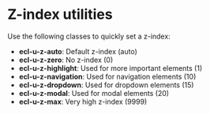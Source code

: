 # Z-index utilities

Use the following classes to quickly set a z-index:

* **ecl-u-z-auto**: Default z-index (auto)
* **ecl-u-z-zero**: No z-index (0)
* **ecl-u-z-highlight**: Used for more important elements (1)
* **ecl-u-z-navigation**: Used for navigation elements (10)
* **ecl-u-z-dropdown**: Used for dropdown elements (15)
* **ecl-u-z-modal**: Used for modal elements (20)
* **ecl-u-z-max**: Very high z-index (9999)
